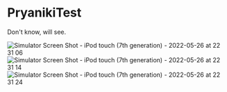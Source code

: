 # PryanikiTest

Don't know, will see.

![Simulator Screen Shot - iPod touch (7th generation) - 2022-05-26 at 22 31 06](https://user-images.githubusercontent.com/87355480/170563309-d437e457-7385-486d-ab8b-a476a8ad60d4.png)
![Simulator Screen Shot - iPod touch (7th generation) - 2022-05-26 at 22 31 14](https://user-images.githubusercontent.com/87355480/170563312-146da238-1633-41a0-a4e1-a464b95cdd5d.png)
![Simulator Screen Shot - iPod touch (7th generation) - 2022-05-26 at 22 31 24](https://user-images.githubusercontent.com/87355480/170563314-f989d94d-ff59-42fb-a745-a7ce69c0322b.png)
